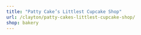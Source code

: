 ```yaml
---
title: "Patty Cake’s Littlest Cupcake Shop"
url: /clayton/patty-cakes-littlest-cupcake-shop/
shop: bakery
---
```

